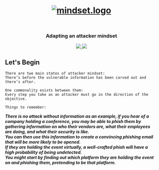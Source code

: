 <h1 align="center">
  <br>
  <a href="https://github.com/smadi0x86/CSC-RedOps"><img src="https://images.squarespace-cdn.com/content/v1/62a373ec42f8c73e67407b0f/e448a967-6950-476c-9dd6-0a0b9f0175ad/giphy+%2849%29.gif" alt="mindset.logo"></a>
  <br>

  <br>
</h1>

<h3 align="center">Adapting an attacker mindset</h3>

<p align="center">
  <a href="">
   <img src=https://img.shields.io/badge/Red-Team-darkred>
   <img src=https://img.shields.io/badge/Attack-Mindset-blue>
  </a>
  </p>

## Let's Begin

```
There are two main states of attacker mindset: 
There’s before the vulnerable information has been carved out and there’s after.

One commonality exists between them: 
Every step you take as an attacker must go in the direction of the objective.
```

```
Things to remember:
```
***There is no attack without information as an example, if you hear of a company holding a conference,
you may be able to phish them by gathering information on who their vendors are, what their employees are doing, and what their security is like.<br>You can then use this information to create a convincing phishing email that will be more likely to be opened.<br>If they are holding the event virtually, a well-crafted phish will have a high probability of being undetected.<br>You might start by finding out which platform they are holding the event on and phishing them, pretending to be that platform.***
